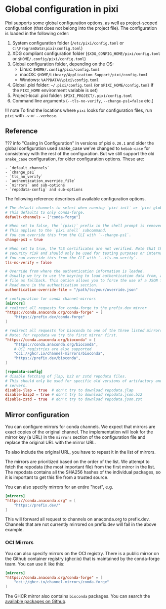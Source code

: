 # Global configuration in pixi

Pixi supports some global configuration options, as well as project-scoped
configuration (that does not belong into the project file). The configuration is
loaded in the following order:

1. System configuration folder (`/etc/pixi/config.toml` or `C:\ProgramData\pixi\config.toml`)
2. XDG compliant configuration folder (`$XDG_CONFIG_HOME/pixi/config.toml` or
   `$HOME/.config/pixi/config.toml`)
3. Global configuration folder, depending on the OS:
   - Linux: `$HOME/.config/pixi/config.toml`
   - macOS: `$HOME/Library/Application Support/pixi/config.toml`
   - Windows: `%APPDATA%\pixi\config.toml`
4. Global .pixi folder: `~/.pixi/config.toml` (or `$PIXI_HOME/config.toml` if
   the `PIXI_HOME` environment variable is set)
5. Project-local .pixi folder: `$PIXI_PROJECT/.pixi/config.toml`
6. Command line arguments (`--tls-no-verify`, `--change-ps1=false` etc.)

!!! note
    To find the locations where `pixi` looks for configuration files, run
    `pixi` with `-v` or `--verbose`.

## Reference

??? info "Casing In Configuration"
    In versions of pixi `0.20.1` and older the global configuration used snake_case
    we've changed to `kebab-case` for consistency with the rest of the configuration.
    But we still support the old `snake_case` configuration, for older configuration options.
    These are:

    - `default_channels`
    - `change_ps1`
    - `tls_no_verify`
    - `authentication_override_file`
    - `mirrors` and sub-options
    - `repodata-config` and sub-options

The following reference describes all available configuration options.

```toml
# The default channels to select when running `pixi init` or `pixi global install`.
# This defaults to only conda-forge.
default-channels = ["conda-forge"]

# When set to false, the `(pixi)` prefix in the shell prompt is removed.
# This applies to the `pixi shell` subcommand.
# You can override this from the CLI with `--change-ps1`.
change-ps1 = true

# When set to true, the TLS certificates are not verified. Note that this is a
# security risk and should only be used for testing purposes or internal networks.
# You can override this from the CLI with `--tls-no-verify`.
tls-no-verify = false

# Override from where the authentication information is loaded.
# Usually we try to use the keyring to load authentication data from, and only use a JSON
# file as fallback. This option allows you to force the use of a JSON file.
# Read more in the authentication section.
authentication-override-file = "/path/to/your/override.json"

# configuration for conda channel-mirrors
[mirrors]
# redirect all requests for conda-forge to the prefix.dev mirror
"https://conda.anaconda.org/conda-forge" = [
    "https://prefix.dev/conda-forge"
]

# redirect all requests for bioconda to one of the three listed mirrors
# Note: for repodata we try the first mirror first.
"https://conda.anaconda.org/bioconda" = [
    "https://conda.anaconda.org/bioconda",
    # OCI registries are also supported
    "oci://ghcr.io/channel-mirrors/bioconda",
    "https://prefix.dev/bioconda",
]

[repodata-config]
# disable fetching of jlap, bz2 or zstd repodata files.
# This should only be used for specific old versions of artifactory and other non-compliant
# servers.
disable-jlap = true  # don't try to download repodata.jlap
disable-bzip2 = true # don't try to download repodata.json.bz2
disable-zstd = true  # don't try to download repodata.json.zst
```

## Mirror configuration

You can configure mirrors for conda channels. We expect that mirrors are exact
copies of the original channel. The implementation will look for the mirror key
(a URL) in the `mirrors` section of the configuration file and replace the
original URL with the mirror URL.

To also include the original URL, you have to repeat it in the list of mirrors.

The mirrors are prioritized based on the order of the list. We attempt to fetch
the repodata (the most important file) from the first mirror in the list. The
repodata contains all the SHA256 hashes of the individual packages, so it is
important to get this file from a trusted source.

You can also specify mirrors for an entire "host", e.g.

```toml
[mirrors]
"https://conda.anaconda.org" = [
    "https://prefix.dev/"
]
```

This will forward all request to channels on anaconda.org to prefix.dev.
Channels that are not currently mirrored on prefix.dev will fail in the above example.

### OCI Mirrors

You can also specify mirrors on the OCI registry. There is a public mirror on
the Github container registry (ghcr.io) that is maintained by the conda-forge
team. You can use it like this:

```toml
[mirrors]
"https://conda.anaconda.org/conda-forge" = [
    "oci://ghcr.io/channel-mirrors/conda-forge"
]
```

The GHCR mirror also contains `bioconda` packages. You can search the [available
packages on Github](https://github.com/orgs/channel-mirrors/packages).
